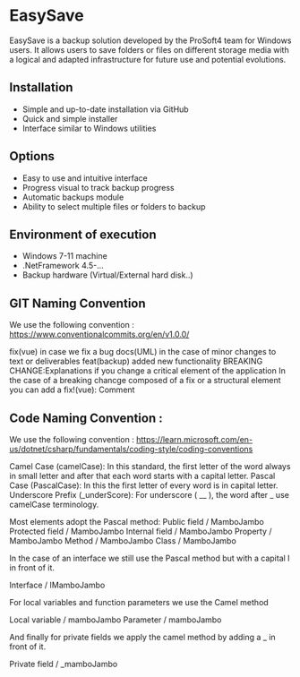 # EasySave
EasySave is a backup solution developed by the ProSoft4 team for Windows users. It allows users to save folders or files on different storage media with a logical and adapted infrastructure for future use and potential evolutions.

## Installation
- Simple and up-to-date installation via GitHub
- Quick and simple installer
- Interface similar to Windows utilities

## Options
- Easy to use and intuitive interface
- Progress visual to track backup progress
- Automatic backups module
- Ability to select multiple files or folders to backup

## Environment of execution
- Windows 7-11 machine
- .NetFramework 4.5-...
- Backup hardware (Virtual/External hard disk..)


## GIT Naming Convention 
We use the following convention : https://www.conventionalcommits.org/en/v1.0.0/

fix(vue) in case we fix a bug
docs(UML) in the case of minor changes to text or deliverables
feat(backup) added new functionality
BREAKING CHANGE:Explanations if you change a critical element of the application
In the case of a breaking chancge composed of a fix or a structural element you can add a 
fix!(vue): Comment


## Code Naming Convention :
We use the following convention : https://learn.microsoft.com/en-us/dotnet/csharp/fundamentals/coding-style/coding-conventions

Camel Case (camelCase): In this standard, the first letter of the word always in small letter and after that each word starts with a capital letter.
Pascal Case (PascalCase): In this the first letter of every word is in capital letter.
Underscore Prefix (_underScore): For underscore ( __ ), the word after _ use camelCase terminology.

Most elements adopt the Pascal method: 
Public field      / MamboJambo
Protected field   / MamboJambo
Internal field	  / MamboJambo
Property 	      / MamboJambo
Method		      / MamboJambo
Class		      / MamboJambo

In the case of an interface we still use the Pascal method but with a capital I in front of it.

Interface 	      / IMamboJambo

For local variables and function parameters we use the Camel method

Local variable    / mamboJambo
Parameter	      / mamboJambo

And finally for private fields we apply the camel method by adding a _ in front of it.

Private field	  / _mamboJambo